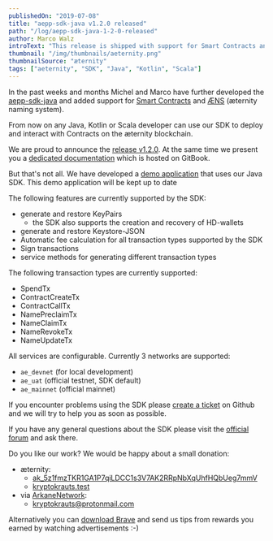 ```yaml
---
publishedOn: "2019-07-08"
title: "aepp-sdk-java v1.2.0 released"
path: "/log/aepp-sdk-java-1-2-0-released"
author: Marco Walz
introText: "This release is shipped with support for Smart Contracts and ÆNS."
thumbnail: "/img/thumbnails/aeternity.png"
thumbnailSource: "æternity"
tags: ["aeternity", "SDK", "Java", "Kotlin", "Scala"]
---
```

In the past weeks and months Michel and Marco have further developed the [aepp-sdk-java](https://github.com/kryptokrauts/aepp-sdk-java) and added support for [Smart Contracts](https://github.com/aeternity/protocol/blob/master/contracts/contracts.md) and [ÆNS](https://github.com/aeternity/protocol/blob/master/AENS.md) (æternity naming system).

From now on any Java, Kotlin or Scala developer can use our SDK to deploy and interact with Contracts on the æternity blockchain.

We are proud to announce the [release v1.2.0](https://github.com/kryptokrauts/aepp-sdk-java/tree/v1.2.0). At the same time we present you a [dedicated documentation](https://kryptokrauts.gitbook.io/aepp-sdk-java/) which is hosted on GitBook.

But that's not all. We have developed a [demo application](TODO) that uses our Java SDK. This demo application will be kept up to date

The following features are currently supported by the SDK:
- generate and restore KeyPairs
   - the SDK also supports the creation and recovery of HD-wallets
- generate and restore Keystore-JSON
- Automatic fee calculation for all transaction types supported by the SDK
- Sign transactions
- service methods for generating different transaction types

The following transaction types are currently supported:
- SpendTx
- ContractCreateTx
- ContractCallTx
- NamePreclaimTx
- NameClaimTx
- NameRevokeTx
- NameUpdateTx

All services are configurable. Currently 3 networks are supported:
- `ae_devnet` (for local development)
- `ae_uat` (official testnet, SDK default)
- `ae_mainnet` (official mainnet)

If you encounter problems using the SDK please [create a ticket](https://github.com/kryptokrauts/aepp-sdk-java/issues/new) on Github and we will try to help you as soon as possible.

If you have any general questions about the SDK please visit the [official forum](https://forum.aeternity.com/c/aepplications/sdk) and ask there.

Do you like our work? We would be happy about a small donation:
- æternity:
  - [ak_5z1fmzTKR1GA1P7qiLDCC1s3V7AK2RRpNbXqUhfHQbUeg7mmV](https://explorer.aepps.com/#/account/ak_5z1fmzTKR1GA1P7qiLDCC1s3V7AK2RRpNbXqUhfHQbUeg7mmV)
  - [kryptokrauts.test](https://www.aeknow.org/aens/query/kryptokrauts.test)
- via [ArkaneNetwork](https://arkane.network/):
  - kryptokrauts@protonmail.com

Alternatively you can [download Brave](https://brave.com/kry019) and send us tips from rewards you earned by watching advertisements :-)